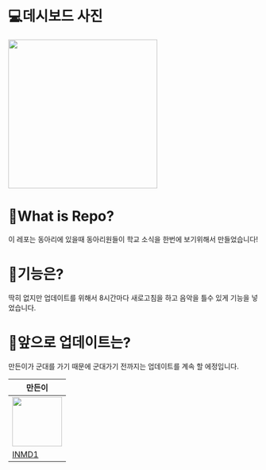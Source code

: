# 💻데시보드 사진
<img src="https://user-images.githubusercontent.com/87979171/162585315-d1c019b0-4f25-4c06-87cc-3a2c004730ce.png" width="auto" height="300">

# 🤔What is Repo?
이 레포는 동아리에 있을때 동아리원들이 학교 소식을 한번에 보기위해서 만들었습니다!

# 🤔기능은?
딱히 없지만 업데이트를 위해서 8시간마다 새로고침을 하고 음악을 틀수 있게 기능을 넣었습니다.

# 🤔앞으로 업데이트는?
만든이가 군대를 가기 때문에 군대가기 전까지는 업데이트를 계속 할 에정입니다.

|만든이|
|-----|
|<img src="https://user-images.githubusercontent.com/87979171/162585096-70d66225-252e-4ebd-a2b8-2745282ab878.png" width="100" height="100">
|[INMD1](https://github.com/INMD1)|

